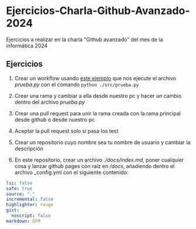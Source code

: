 # Ejercicios-Charla-Github-Avanzado-2024

Ejercicios a realizar en la charla "Github avanzado" del mes de la informática 2024

## Ejercicios

1. Crear un workflow usando [este ejemplo](https://docs.github.com/en/actions/automating-builds-and-tests/building-and-testing-python) que nos ejecute el archivo _prueba.py_ con el comando `python ./src/prueba.py`

2. Crear una rama y cambiar a ella desde nuestro pc y hacer un cambio dentro del archivo _prueba.py_

3. Crear una pull request para unir la rama creada con la rama principal desde github o desde nuestro pc

4. Aceptar la pull request solo si pasa los test

5. Crear un repositorio cuyo nombre sea tu nombre de usuario y cambiar la descripción

6. En este repositorio, crear un archivo _./docs/index.md_, poner cualquier cosa y lanzar github pages con raíz en _/docs_, añadiendo dentro el archivo \_config.yml con el siguiente contenido:

```yaml
lsi: false
safe: true
source: "."
incremental: false
highlighter: rouge
gist:
  noscript: false
markdown: GFM
```
